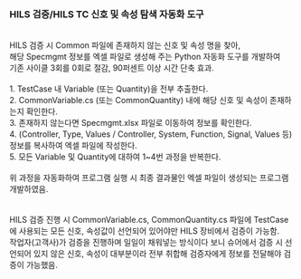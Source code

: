 ### HILS 검증/HILS TC 신호 및 속성 탐색 자동화 도구
 <br>
 HILS 검증 시 Common 파일에 존재하지 않는 신호 및 속성 명을 찾아,<br> 해당 Specmgmt 정보를 엑셀 파일로 생성해 주는 Python 자동화 도구를 개발하여<br>기존 사이클 3회를 0회로 절감, 90퍼센트 이상 시간 단축 효과. <br>
 <br>
 1. TestCase 내 Variable (또는 Quantity)을 전부 추출한다. <br>
 2. CommonVariable.cs (또는 CommonQuantity) 내에 해당 신호 및 속성이 존재하는지 확인한다. <br>
 3. 존재하지 않는다면 Specmgmt.xlsx 파일로 이동하여 정보를 확인한다. <br> 
 4. (Controller, Type, Values / Controller, System, Function, Signal, Values 등) 정보를 복사하여 엑셀 파일에 작성한다. <br>
 5. 모든 Variable 및 Quantity에 대하여 1~4번 과정을 반복한다. <br>
<br>
위 과정을 자동화하여 프로그램 실행 시 최종 결과물인 엑셀 파일이 생성되는 프로그램 개발하였음.
<br>
<br> <br>
HILS 검증 진행 시 CommonVariable.cs, CommonQuantity.cs 파일에 TestCase에 사용되는 모든 신호, 속성값이 선언되어 있어야만 HILS 장비에서 검증이 가능함. <br>
작업자(고객사)가 검증을 진행하며 일일이 채워넣는 방식이다 보니 슈어에서 검증 시 선언되어 있지 않은 신호, 속성이 대부분이라 전부 취합해 검증자에게 정보를 전달해야 검증이 가능했음. 

